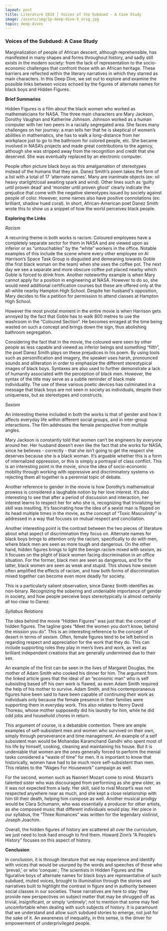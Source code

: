 ```yaml
---
layout: post
title: Literature 2019 | Voices of the Subdued - A Case Study
image: /assets/img/1p-deep-dive-5_orig.jpg
topic: deep-dives
---
```


### Voices of the Subdued: A Case Study

Marginalization of people of African descent, although reprehensible, has
manifested in many shapes and forms throughout history, and sadly still exists
in the modern society: from the lack of representation to the socio-economic
challenges that confront those with an African heritage. These barriers are
reflected within the literary narratives in which they starred as main
characters. In this Deep Dive, we set out to explore and examine the possible
links between voices echoed by the figures of alternate names for black boys and
Hidden Figures.

**Brief Summaries**

Hidden Figures is a film about the black women who worked as mathematicians for
NASA. The three main characters are Mary Jackson, Dorothy Vaughan and Katherine
Johnson. Johnson worked as a human computer with her two peers in a racially
segregated area. She faces many challenges on her journey: a man tells her that
he is skeptical of women’s abilities in mathematics, she has to walk a
long-distance from her workplace just to go to the bathroom for colored people,
etc. She became involved in NASA’s projects and made great contributions to the
agency, although she was stripped away from the recognition and credit that she
deserved. She was eventually replaced by an electronic computer.

People often picture black boys as this amalgamation of stereotypes instead of
the humans that they are. Danez Smith’s poem takes the form of a list with a
total of 17 ‘alternate names’. Many are inanimate objects (ex: oil heavy
starlight/coal awaiting spark and wind). Other lines such as ‘guilty until
proven dead’ and ‘monster until proven ghost’ clearly indicate the prejudice
that come with the negative stereotypes issued by society against people of
color. However, some names also have positive connotations (ex: brilliant,
shadow hued coral). In short, African-American poet Danez Smith wrote this to
show us a snippet of how the world perceives black people.

**Exploring the Links**

_Racism_

A recurring theme in both works is racism. Coloured employees have a completely
separate sector for them in NASA and are viewed upon as inferior or as
“untouchables” by the “white” workers in the office. Notable examples of this
include the scene where every other employee on Al Harrison’s Space Task Group
is disgusted and demeaning towards Goble (the first black woman on the team)
when she uses the coffee pot. The next day we see a separate and more obscure
coffee pot placed nearby which Goble is forced to drink from. Another noteworthy
example is when Mary cannot apply for a position in engineering at NASA. However
to do so, she would need additional certification courses but these are offered
only at the all-white nearby Hampton High School. Despite her husband's
opposition, Mary decides to file a petition for permission to attend classes at
Hampton High School.

However the most pivotal moment in the entire movie is when Harrison gets
annoyed by the fact that Goble has to walk 800 metres to use the washroom in the
“Coloured Section”. He becomes enraged at the time being wasted on such a
concept and brings down the sign, thus abolishing bathroom segregation.

Considering the fact that in the movie, the coloured were seen by other people
as less capable and viewed as inferior beings and something “filth”, the poet
Danez Smith plays on these prejudices in his poem. By using tools such as
personification and imagery, the speaker uses harsh, pronounced sounds and
alliteration in order to emphasize the different stereotypical images of black
boys. Syntaxes are also used to further demonstrate a lack of humanity
associated with the perception of black men. However, the syntax of the title
may serve as a subtle reminder of black male individuality. The use of these
various poetic devices has culminated in a message that black boys are not seen
in society as individuals, despite their uniqueness, but as stereotypes and
constructs.

_Sexism_

An interesting theme included in both the works is that of gender and how it
affects everyday life within different social groups, and in inter-group
interactions. The film addresses the female perspective from multiple angles.

Mary Jackson is constantly told that women can’t be engineers by everyone around
her. Her husband doesn’t even like the fact that she works for NASA, since he
believes - correctly - that she isn’t going to get the respect she deserves
because she is a black woman. It’s arguable whether this is a form of
internalized oppression, or this is simply a portrayal of class conflict. This
is an interesting point in the movie, since the idea of socio-economic mobility
through working with oppressive and discriminatory systems vs rejecting them all
together is a perennial topic of debate.

Another reference to gender in the movie is how Dorothy’s mathematical prowess
is considered a laughable notion by her love interest. It’s also interesting to
see that after a period of discussion and interaction, her interest learns to
respect her for who she is, recognizing that trivializing her skill was
insulting. It’s fascinating how the idea of a sexist man is flipped on its head
multiple times in the movie, as the concept of “Toxic Masculinity” is addressed
in a way that focuses on mutual respect and conciliation.

Another interesting point is the contrast between the two pieces of literature
about what aspect of discrimination they focus on. Alternate names for black
boys brings to attention only the racism, specifically to do with men, where
black men are seen as more tough and dangerous. On the other hand, hidden
figures brings to light the benign racism mixed with sexism, as it focuses on
the plight of black women facing discrimination in an office situation. For the
former, black men are seen as dangerous, and for the latter, black women are
seen as weak and stupid. This shows how sexism often amplified the effects of
racism, and how both forms of discrimination mixed together can become even more
deadly for society.

This is a particularly salient observation, since Danez Smith identifies as
non-binary. Recognizing the sobering and undeniable importance of gender in
society, and how people perceive boys stereotypically is almost certainly all
too clear to Danez.

_Syllabus Relations_

The idea behind the movie “Hidden Figures” was just that: the concept of hidden
figures. The tagline goes “Meet the women you don’t know, behind the mission you
do”. This is an interesting reference to the concept of desert in terms of
sexism. Often, female figures tend to be left behind in regarding respect and
appreciation for the work that they do. This can include supporting roles they
play in men’s lives and work, as well as brilliant independent creations that
are generally undermined due to their sex.

An example of the first can be seen in the lives of Margaret Douglas, the mother
of Adam Smith who cooked his dinner for him. The argument from the linked
article goes that the ideal of an “economic man” who is self subsisting based
off his own work is flawed, as even Adam Smith required the help of his mother
to survive. Adam Smith, and his contemporaneous figures have been said to have
been capable of continuing their work as individuals only because the female
presence in their families were supporting them in everyday work. This also
relates to Henry David Thoreau, whose mother supposedly did his laundry for him,
while he did odd jobs and household chores in return.

This argument of course, is a debatable contention. There are ample examples of
self-subsistent men and women who survived on their own, simply through
perseverance and time management. An example of a self subsistent man would be
Mohandas Karamchand Gandhi who spent most of his life by himself, cooking,
cleaning and maintaining his house. But it is undeniable that women are the ones
generally forced to perform the menial tasks considered a “waste of time” for
men. It is important to know that historically, women have had to be much more
self-subsistent than men. This relates to the “Wages For Housework” campaign as
well.

For the second, women such as Nannerl Mozart come to mind. Mozart’s talented
sister who was discouraged from performing as she grew older, as it was not
expected from a lady. Her skill, said to rival Mozart’s was not respected
anywhere near as much, and she kept a close relationship with him till their
death, helping him compose as well. Another musical prodigy would be Clara
Schumann, who was essentially a producer for other artists, as she composed
music that different individuals would play. Her piece in our syllabus, the
“Three Romances” was written for the legendary violinist, Joseph Joachim.

Overall, the hidden figures of history are scattered all over the curriculum, we
just need to look hard enough to find them. Howard Zinn’s “A People’s History”
focuses on this aspect of history.

**Conclusion**

In conclusion, it is through literature that we may experience and identify with
voices that would be usurped by the words and speeches of those who ‘prevail,’
or who ‘conquer.; The scientists in Hidden Figures and the figurative boys of
alternate names for black boys are representative of such subdued, muted voices,
brought to illumination through the stories and narratives built to highlight
the contrast in figure and in authority between social classes in our societies.
These narratives are here to stay: they provide new perspectives on subject
matter that may be shrugged off as trivial, insignificant, or simply ‘untimely’;
not to mention that some may feel uncomfortable when dealing with such subjects
of history. It is paramount that we understand and allow such subdued stories to
emerge, not just for the sake of it. An awareness of inequality, in this sense,
is the driver for empowerment of underprivileged people.

<br>

